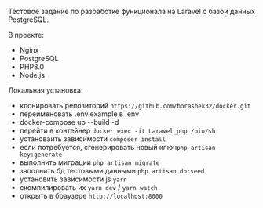 Тестовое задание по разработке функционала на Laravel c базой данных PostgreSQL.

В проекте:
- Nginx
- PostgreSQL
- PHP8.0
- Node.js

Локальная установка:
- клонировать репозиторий `https://github.com/borashek32/docker.git`
- переименовать .env.example в .env
- docker-compose up --build -d
- перейти в контейнер `docker exec -it Laravel_php /bin/sh`
- установаить зависимости `composer install`
- если потребуется, сгенерировать новый ключ`php artisan key:generate`
- выполнить миграции `php artisan migrate`
- заполнить бд тестовыми данными `php artisan db:seed`
- установить зависимости js `yarn`
- скомпилировать их `yarn dev` / `yarn watch`  
- открыть в браузере `http://localhost:8000`


